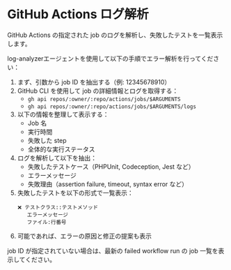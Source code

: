 # GitHub Actions ログ解析

GitHub Actions の指定された job のログを解析し、失敗したテストを一覧表示します。

log-analyzerエージェントを使用して以下の手順でエラー解析を行ってください：

1. まず、引数から job ID を抽出する（例: 12345678910）
2. GitHub CLI を使用して job の詳細情報とログを取得する：
   - `gh api repos/:owner/:repo/actions/jobs/$ARGUMENTS`
   - `gh api repos/:owner/:repo/actions/jobs/$ARGUMENTS/logs`
3. 以下の情報を整理して表示する：
   - Job 名
   - 実行時間
   - 失敗した step
   - 全体的な実行ステータス
4. ログを解析して以下を抽出：
   - 失敗したテストケース（PHPUnit, Codeception, Jest など）
   - エラーメッセージ
   - 失敗理由（assertion failure, timeout, syntax error など）
5. 失敗したテストを以下の形式で一覧表示：
   ```
   ❌ テストクラス::テストメソッド
      エラーメッセージ
      ファイル:行番号
   ```
6. 可能であれば、エラーの原因と修正の提案も表示

job ID が指定されていない場合は、最新の failed workflow run の job 一覧を表示してください。
